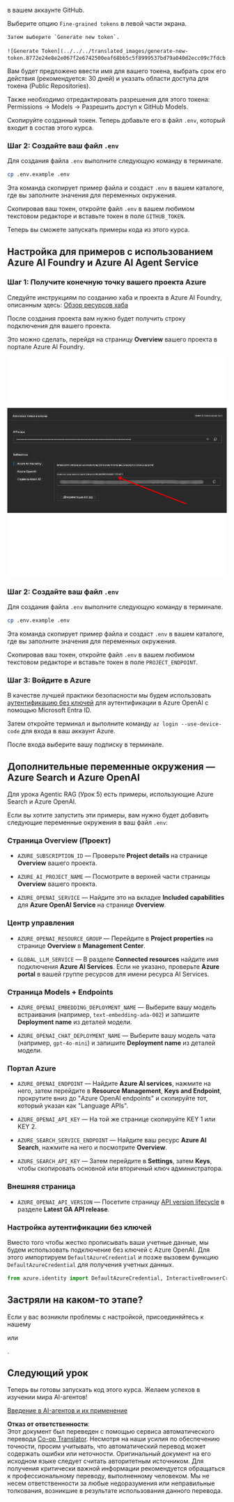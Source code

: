 <!--
CO_OP_TRANSLATOR_METADATA:
{
  "original_hash": "76945069b52a49cd0432ae3e0b0ba22e",
  "translation_date": "2025-07-12T07:43:04+00:00",
  "source_file": "00-course-setup/README.md",
  "language_code": "ru"
}
-->
в вашем аккаунте GitHub.

Выберите опцию `Fine-grained tokens` в левой части экрана.

    Затем выберите `Generate new token`.

    ![Generate Token](../../../translated_images/generate-new-token.8772e24e8e2e067f2e6742500eaf68bb5c5f8999537bd79a040d2ecc09c7fdcb.ru.png)

Вам будет предложено ввести имя для вашего токена, выбрать срок его действия (рекомендуется: 30 дней) и указать области доступа для токена (Public Repositories).

Также необходимо отредактировать разрешения для этого токена: Permissions -> Models -> Разрешить доступ к GitHub Models.

Скопируйте созданный токен. Теперь добавьте его в файл `.env`, который входит в состав этого курса.

### Шаг 2: Создайте ваш файл `.env`

Для создания файла `.env` выполните следующую команду в терминале.

```bash
cp .env.example .env
```

Эта команда скопирует пример файла и создаст `.env` в вашем каталоге, где вы заполните значения для переменных окружения.

Скопировав ваш токен, откройте файл `.env` в вашем любимом текстовом редакторе и вставьте токен в поле `GITHUB_TOKEN`.

Теперь вы сможете запускать примеры кода из этого курса.

## Настройка для примеров с использованием Azure AI Foundry и Azure AI Agent Service

### Шаг 1: Получите конечную точку вашего проекта Azure

Следуйте инструкциям по созданию хаба и проекта в Azure AI Foundry, описанным здесь: [Обзор ресурсов хаба](https://learn.microsoft.com/en-us/azure/ai-foundry/concepts/ai-resources)

После создания проекта вам нужно будет получить строку подключения для вашего проекта.

Это можно сделать, перейдя на страницу **Overview** вашего проекта в портале Azure AI Foundry.

![Project Connection String](../../../translated_images/project-endpoint.8cf04c9975bbfbf18f6447a599550edb052e52264fb7124d04a12e6175e330a5.ru.png)

### Шаг 2: Создайте ваш файл `.env`

Для создания файла `.env` выполните следующую команду в терминале.

```bash
cp .env.example .env
```

Эта команда скопирует пример файла и создаст `.env` в вашем каталоге, где вы заполните значения для переменных окружения.

Скопировав ваш токен, откройте файл `.env` в вашем любимом текстовом редакторе и вставьте токен в поле `PROJECT_ENDPOINT`.

### Шаг 3: Войдите в Azure

В качестве лучшей практики безопасности мы будем использовать [аутентификацию без ключей](https://learn.microsoft.com/azure/developer/ai/keyless-connections?tabs=csharp%2Cazure-cli?WT.mc_id=academic-105485-koreyst) для аутентификации в Azure OpenAI с помощью Microsoft Entra ID.

Затем откройте терминал и выполните команду `az login --use-device-code` для входа в ваш аккаунт Azure.

После входа выберите вашу подписку в терминале.

## Дополнительные переменные окружения — Azure Search и Azure OpenAI

Для урока Agentic RAG (Урок 5) есть примеры, использующие Azure Search и Azure OpenAI.

Если вы хотите запустить эти примеры, вам нужно будет добавить следующие переменные окружения в ваш файл `.env`:

### Страница Overview (Проект)

- `AZURE_SUBSCRIPTION_ID` — Проверьте **Project details** на странице **Overview** вашего проекта.

- `AZURE_AI_PROJECT_NAME` — Посмотрите в верхней части страницы **Overview** вашего проекта.

- `AZURE_OPENAI_SERVICE` — Найдите это на вкладке **Included capabilities** для **Azure OpenAI Service** на странице **Overview**.

### Центр управления

- `AZURE_OPENAI_RESOURCE_GROUP` — Перейдите в **Project properties** на странице **Overview** в **Management Center**.

- `GLOBAL_LLM_SERVICE` — В разделе **Connected resources** найдите имя подключения **Azure AI Services**. Если не указано, проверьте **Azure portal** в вашей группе ресурсов для имени ресурса AI Services.

### Страница Models + Endpoints

- `AZURE_OPENAI_EMBEDDING_DEPLOYMENT_NAME` — Выберите вашу модель встраивания (например, `text-embedding-ada-002`) и запишите **Deployment name** из деталей модели.

- `AZURE_OPENAI_CHAT_DEPLOYMENT_NAME` — Выберите вашу модель чата (например, `gpt-4o-mini`) и запишите **Deployment name** из деталей модели.

### Портал Azure

- `AZURE_OPENAI_ENDPOINT` — Найдите **Azure AI services**, нажмите на него, затем перейдите в **Resource Management**, **Keys and Endpoint**, прокрутите вниз до "Azure OpenAI endpoints" и скопируйте тот, который указан как "Language APIs".

- `AZURE_OPENAI_API_KEY` — На той же странице скопируйте KEY 1 или KEY 2.

- `AZURE_SEARCH_SERVICE_ENDPOINT` — Найдите ваш ресурс **Azure AI Search**, нажмите на него и посмотрите **Overview**.

- `AZURE_SEARCH_API_KEY` — Затем перейдите в **Settings**, затем **Keys**, чтобы скопировать основной или вторичный ключ администратора.

### Внешняя страница

- `AZURE_OPENAI_API_VERSION` — Посетите страницу [API version lifecycle](https://learn.microsoft.com/en-us/azure/ai-services/openai/api-version-deprecation#latest-ga-api-release) в разделе **Latest GA API release**.

### Настройка аутентификации без ключей

Вместо того чтобы жестко прописывать ваши учетные данные, мы будем использовать подключение без ключей с Azure OpenAI. Для этого импортируем `DefaultAzureCredential` и позже вызовем функцию `DefaultAzureCredential` для получения учетных данных.

```python
from azure.identity import DefaultAzureCredential, InteractiveBrowserCredential
```

## Застряли на каком-то этапе?

Если у вас возникли проблемы с настройкой, присоединяйтесь к нашему

или

.

## Следующий урок

Теперь вы готовы запускать код этого курса. Желаем успехов в изучении мира AI-агентов!

[Введение в AI-агентов и их применение](../01-intro-to-ai-agents/README.md)

**Отказ от ответственности**:  
Этот документ был переведен с помощью сервиса автоматического перевода [Co-op Translator](https://github.com/Azure/co-op-translator). Несмотря на наши усилия по обеспечению точности, просим учитывать, что автоматический перевод может содержать ошибки или неточности. Оригинальный документ на его исходном языке следует считать авторитетным источником. Для получения критически важной информации рекомендуется обращаться к профессиональному переводу, выполненному человеком. Мы не несем ответственности за любые недоразумения или неправильные толкования, возникшие в результате использования данного перевода.